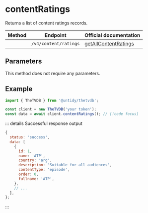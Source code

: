 # contentRatings

Returns a list of content ratings records.

| Method                          | Endpoint              | Official documentation                                                                            |
| ------------------------------- | --------------------- | ------------------------------------------------------------------------------------------------- |
| <Badge type="tip" text="GET" /> | `/v4/content/ratings` | [getAllContentRatings](https://thetvdb.github.io/v4-api/#/Content%20Ratings/getAllContentRatings) |

## Parameters

This method does not require any parameters.

## Example

```js
import { TheTVDB } from '@untidy/thetvdb';

const client = new TheTVDB('your token');
const data = await client.contentRatings(); // [!code focus]
```

::: details Successful response output

```js
{
  status: 'success',
  data: [
    {
      id: 1,
      name: 'ATP',
      country: 'arg',
      description: 'Suitable for all audiences',
      contentType: 'episode',
      order: 0,
      fullname: 'ATP',
    },
    // ...
  ],
};
```

:::
